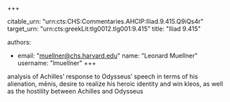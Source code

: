 +++


citable_urn: "urn:cts:CHS:Commentaries.AHCIP:Iliad.9.415.Q9iQs4r"
target_urn: "urn:cts:greekLit:tlg0012.tlg001:9.415"
title: "Iliad 9.415"

authors:
- email: "muellner@chs.harvard.edu"
  name: "Leonard Muellner"
  username: "lmuellner"
+++

<p>analysis of Achilles’ response to Odysseus’ speech in terms of his alienation, mēnis, desire to realize his heroic identity and win kleos, as well as the hostility between Achilles and Odysseus</p>